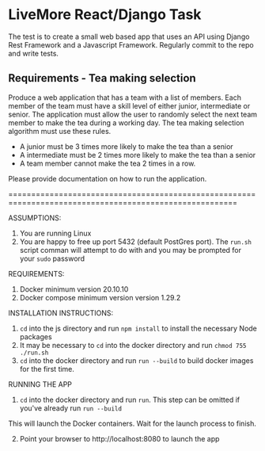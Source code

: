 # LiveMore React/Django Task

The test is to create a small web based app that uses an API using Django Rest Framework and a Javascript Framework. Regularly commit to the repo and write tests.

## Requirements - Tea making selection
Produce a web application that has a team with a list of members. Each member of the team must have a skill level of either junior, intermediate or senior. The application must allow the user to randomly select the next team member to make the tea during a working day. The tea making selection algorithm must use these rules.

- A junior must be 3 times more likely to make the tea than a senior
- A intermediate must be 2 times more likely to make the tea than a senior
- A team member cannot make the tea 2 times in a row.

Please provide documentation on how to run the application.



========================================================================================================

ASSUMPTIONS:

1) You are running Linux
2) You are happy to free up port 5432 (default PostGres port). The `run.sh` script comman will attempt to do with and you may be prompted for your `sudo` password


REQUIREMENTS:

1) Docker minimum version 20.10.10
2) Docker compose minimum version version 1.29.2 


INSTALLATION INSTRUCTIONS:

1) `cd` into the js directory and run `npm install` to install the necessary Node packages
2) It may be necessary to `cd` into the docker directory and run `chmod 755 ./run.sh` 
3) `cd` into the docker directory and run `run --build` to build docker images for the first time.

RUNNING THE APP

1) `cd` into the docker directory and run `run`. This step can be omitted if you've already run `run --build`

This will launch the Docker containers. Wait for the launch process to finish.

2) Point your browser to http://localhost:8080 to launch the app